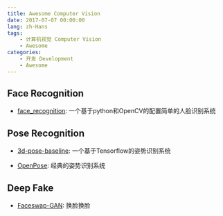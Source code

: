 ```yaml
---
title: Awesome Computer Vision
date: 2017-07-07 00:00:00
lang: zh-Hans
tags:
    - 计算机视觉 Computer Vision
    - Awesome
categories: 
    - 开发 Development
    - Awesome
---
```



## Face Recognition

- [face_recognition](https://github.com/ageitgey/face_recognition/): 一个基于python和OpenCV的配置简单的人脸识别系统

## Pose Recognition

- [3d-pose-baseline](https://github.com/una-dinosauria/3d-pose-baseline): 一个基于Tensorflow的姿势识别系统

- [OpenPose](https://github.com/CMU-Perceptual-Computing-Lab/openpose): 经典的姿势识别系统

## Deep Fake

- [Faceswap-GAN](https://github.com/shaoanlu/faceswap-GAN): 换脸换脸
